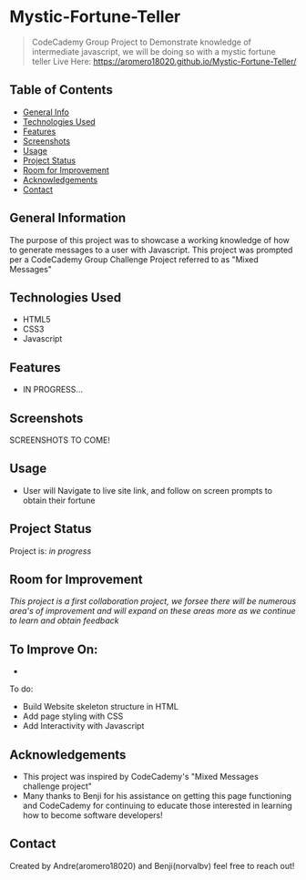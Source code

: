 # Mystic-Fortune-Teller
> CodeCademy Group Project to Demonstrate knowledge of intermediate javascript, we will be doing so with a mystic fortune teller
> Live Here: https://aromero18020.github.io/Mystic-Fortune-Teller/

## Table of Contents
* [General Info](#general-information)
* [Technologies Used](#technologies-used)
* [Features](#features)
* [Screenshots](#screenshots)
* [Usage](#usage)
* [Project Status](#project-status)
* [Room for Improvement](#room-for-improvement)
* [Acknowledgements](#acknowledgements)
* [Contact](#contact)



## General Information
The purpose of this project was to showcase a working knowledge of how to generate messages to a user with Javascript.
This project was prompted per a CodeCademy Group Challenge Project referred to as "Mixed Messages"


## Technologies Used
- HTML5
- CSS3
- Javascript


## Features
- IN PROGRESS...


## Screenshots
SCREENSHOTS TO COME!


## Usage
- User will Navigate to live site link, and follow on screen prompts to obtain their fortune


## Project Status
Project is: _in progress_


## Room for Improvement
*This project is a first collaboration project, we forsee there will be numerous area's of improvement and will expand on these areas more as we continue to learn and obtain feedback*

To Improve On:
- 
- 

To do:
- Build Website skeleton structure in HTML
- Add page styling with CSS
- Add Interactivity with Javascript


## Acknowledgements
- This project was inspired by CodeCademy's "Mixed Messages challenge project"
- Many thanks to Benji for his assistance on getting this page functioning and CodeCademy for continuing to educate those interested in learning how to become software developers!


## Contact
Created by Andre(aromero18020) and Benji(norvalbv) feel free to reach out!
